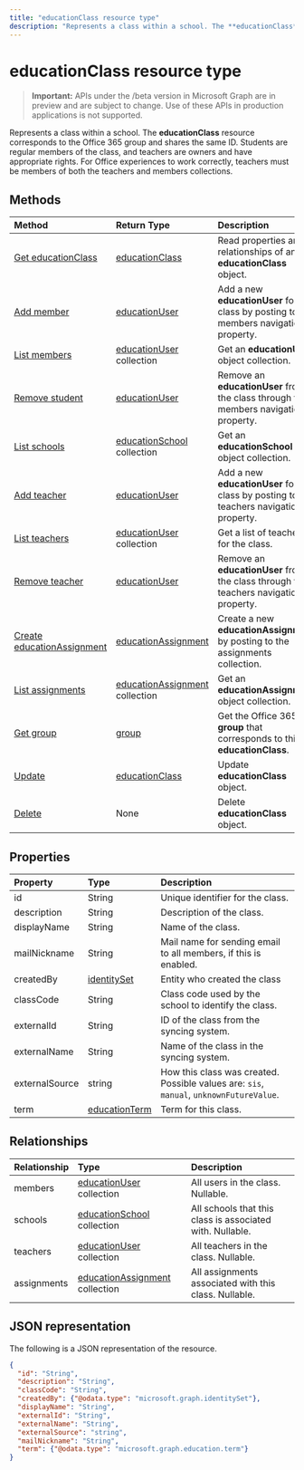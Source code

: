 ```yaml
---
title: "educationClass resource type"
description: "Represents a class within a school. The **educationClass** resource corresponds to the Office 365 group and shares the same ID. Students are regular members of the class, and teachers are owners and have appropriate rights. For Office experiences to work correctly, teachers must be members of both the teachers and members collections.  "
---
```


# educationClass resource type

> **Important:** APIs under the /beta version in Microsoft Graph are in preview and are subject to change. Use of these APIs in production applications is not supported.

Represents a class within a school. The **educationClass** resource corresponds to the Office 365 group and shares the same ID. Students are regular members of the class, and teachers are owners and have appropriate rights. For Office experiences to work correctly, teachers must be members of both the teachers and members collections.  


## Methods

| Method		   | Return Type	|Description|
|:---------------|:--------|:----------|
|[Get educationClass](../api/educationclass-get.md) | [educationClass](educationclass.md) |Read properties and relationships of an **educationClass** object.|
|[Add member](../api/educationclass-post-members.md) |[educationUser](educationuser.md)| Add a new **educationUser** for the class by posting to the members navigation property.|
|[List members](../api/educationclass-list-members.md) |[educationUser](educationuser.md) collection| Get an **educationUser** object collection.|
|[Remove student](../api/educationclass-delete-members.md) |[educationUser](educationuser.md)| Remove an **educationUser** from the class through the members navigation property.|
|[List schools](../api/educationclass-list-schools.md) |[educationSchool](educationschool.md) collection| Get an **educationSchool** object collection.|
|[Add teacher](../api/educationclass-post-teachers.md) |[educationUser](educationuser.md)| Add a new **educationUser** for the class by posting to the teachers navigation property.|
|[List teachers](../api/educationclass-list-teachers.md) |[educationUser](educationuser.md) collection| Get a list of teachers for the class.|
|[Remove teacher](../api/educationclass-delete-teachers.md) |[educationUser](educationuser.md)| Remove an **educationUser** from the class through the teachers navigation property.|
|[Create educationAssignment](../api/educationclass-post-assignments.md) |[educationAssignment](../resources/educationassignment.md)| Create a new **educationAssignment** by posting to the assignments collection.|
|[List assignments](../api/educationclass-list-assignments.md) |[educationAssignment](../resources/educationassignment.md) collection| Get an **educationAssignment** object collection.|
|[Get group](../api/educationclass-get-group.md) |[group](group.md)| Get the Office 365 **group** that corresponds to this **educationClass**.|
|[Update](../api/educationclass-update.md) | [educationClass](educationclass.md)	|Update **educationClass** object. |
|[Delete](../api/educationclass-delete.md) | None |Delete **educationClass** object. |

## Properties
| Property	   | Type	|Description|
|:---------------|:--------|:----------|
|id| String| Unique identifier for the class.|
|description|String| Description of the class.|
|displayName|String| Name of the class.|
|mailNickname|String| Mail name for sending email to all members, if this is enabled. |
|createdBy|[identitySet](identityset.md)| Entity who created the class |
|classCode|String| Class code used by the school to identify the class.|
|externalId|String| ID of the class from the syncing system. |
|externalName|String|Name of the class in the syncing system.|
|externalSource|string| How this class was created. Possible values are: `sis`, `manual`, `unknownFutureValue`.|
|term|[educationTerm](educationterm.md)|Term for this class.|


## Relationships
| Relationship | Type	|Description|
|:---------------|:--------|:----------|
|members|[educationUser](../resources/educationuser.md) collection| All users in the class. Nullable.|
|schools|[educationSchool](../resources/educationschool.md) collection| All schools that this class is associated with. Nullable.|
|teachers|[educationUser](../resources/educationuser.md) collection|  All teachers in the class. Nullable.|
|assignments|[educationAssignment](../resources/educationassignment.md) collection| All assignments associated with this class. Nullable.|

## JSON representation

The following is a JSON representation of the resource.

<!-- {
  "blockType": "resource",
  "optionalProperties": [

  ],
  "@odata.type": "microsoft.graph.educationClass"
}-->

```json
{
  "id": "String",
  "description": "String",
  "classCode": "String",
  "createdBy": {"@odata.type": "microsoft.graph.identitySet"},
  "displayName": "String",
  "externalId": "String",
  "externalName": "String",
  "externalSource": "string",
  "mailNickname": "String",
  "term": {"@odata.type": "microsoft.graph.education.term"}
}

```

<!-- uuid: 8fcb5dbc-d5aa-4681-8e31-b001d5168d79
2015-10-25 14:57:30 UTC -->
<!-- {
  "type": "#page.annotation",
  "description": "educationClass resource",
  "keywords": "",
  "section": "documentation",
  "tocPath": ""
}-->
